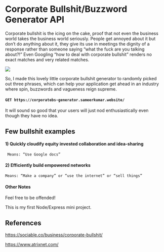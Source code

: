 # Corporate Bullshit/Buzzword Generator API

Corporate bullshit is the icing on the cake, proof that not even the business world takes the business world seriously. People get annoyed about it but don’t do anything about it, they give its use in meetings the dignity of a response rather than someone saying “what the fuck are you talking about?!” Even Googling “how to deal with corporate bullshit” renders no exact matches and very related matches. 

<img src="https://camo.githubusercontent.com/819859efaa5a0919377d0bc27714c0c871953085/687474703a2f2f692e696d6775722e636f6d2f493137475558392e676966">



So, I made this lovely little corporate bullshit generator to randomly picked out three phrases, which can help your application get ahead in an industry where spin, buzzwords and vagueness reign supreme.
 
 #### ```GET https://corporatebs-generator.sameerkumar.website/```
 
 It will sound so good that your users will just nod enthusiastically even though they have no idea.

## Few bullshit examples

#### 1) Quickly cloudify equity invested collaboration and idea-sharing
``` Means: “Use Google docs”```

#### 2) Efficiently build empowered networks
```Means: “Make a company” or “use the internet” or “sell things”```





#### Other Notes
Feel free to be offended!

This is my first Node/Express mini project.


## References
https://sociable.co/business/corporate-bullshit/

https://www.atrixnet.com/
